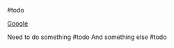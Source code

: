 #todo

[Google](https://docs.google.com/spreadsheets/d/1dgEv3zyac432pyq4AqffPsn9ciMxuS7Tubqe24gvE5c/edit?gid=245875081#gid=245875081)

Need to do something #todo 
And something else #todo 

